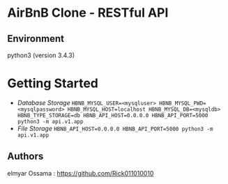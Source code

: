 # AirBnB Clone - RESTful API


## Environment

python3 (version 3.4.3)

# Getting Started



- _Database Storage_
  `HBNB_MYSQL_USER=<mysqluser> HBNB_MYSQL_PWD=<mysqlpassword> HBNB_MYSQL_HOST=localhost HBNB_MYSQL_DB=<mysqldb> HBNB_TYPE_STORAGE=db HBNB_API_HOST=0.0.0.0 HBNB_API_PORT=5000 python3 -m api.v1.app`
- _File Storage_
  `HBNB_API_HOST=0.0.0.0 HBNB_API_PORT=5000 python3 -m api.v1.app`

## Authors

elmyar Ossama : https://github.com/Rick011010010
